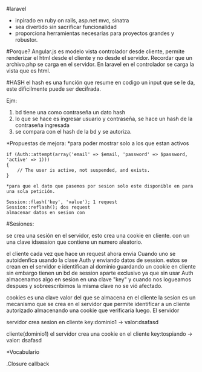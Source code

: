 #laravel

* inpirado en ruby on rails, asp.net mvc, sinatra
* sea divertido sin sacrificar funcionalidad
* proporciona herramientas necesarias para proyectos grandes y robustor.

#Porque?
Angular.js es modelo vista controlador desde cliente, permite renderizar el html desde el cliente y no desde el servidor.
Recordar que un archivo.php se carga en el servidor. En laravel en el controlador se carga la vista que es html. 

#HASH
el hash es una función que resume en codigo un input que se le da, este dificilmente puede ser decifrada.

Ejm:
1. bd tiene una como contraseña un dato hash
2. lo que se hace es ingresar usuario y contraseña, se hace un hash de la contraseña ingresada 
3. se compara con el hash de la bd y se autoriza.


*Propuestas de mejora:
	*para poder mostrar solo a los que estan activos

	if (Auth::attempt(array('email' => $email, 'password' => $password, 'active' => 1)))
	{
	    // The user is active, not suspended, and exists.
	}

	*para que el dato que pasemos por sesion solo este disponible en para una sola petición.

	Session::flash('key', 'value'); 1 request
	Session::reflash(); dos request
	almacenar datos en sesion con 


#Sesiones:

se crea una sesión en el servidor, esto crea una cookie en cliente.
con un una clave idsession que contiene un numero aleatorio.

el cliente cada vez que hace un request ahora envia 
Cuando uno se autoidenfica usando la clase Auth y enviando datos de session. estos se crean en el servidor e identifican al dominio guardando un cookie en cliente sin embargo tienen un bd de session aparte exclusivo ya que sin usar Auth almacenamos algo en sesion en una clave "key" y cuando nos logueamos despues y sobreescribimos la misma clave no se vió afectado.



cookies es una clave valor del que se almacena en el cliente
la sesion es un mecanismo que se crea en el servidor que permite identificar a un cliente autorizado almacenando una cookie que verificaría luego. El servidor 

servidor
crea sesion en cliente
key:dominio1 -> valor:dsafasd


cliente(dominio1)
el servidor crea una cookie en el cliente 
key:tospiando -> valor: dsafasd


*Vocabulario

.Closure callback

